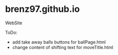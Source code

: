# brenz97.github.io
WebSite

ToDo:
- add take away balls buttons for ballPage.html
- change content of shifting text for moveTitle.html 
